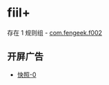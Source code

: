 # fiil+

存在 1 规则组 - [com.fengeek.f002](/src/apps/com.fengeek.f002.ts)

## 开屏广告

- [快照-0](https://gkd-kit.gitee.io/import/13068924)
